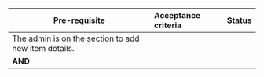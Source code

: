 | **Pre-requisite**     | **Acceptance criteria**|**Status**|
| ------------- |:-------------|:-----------:|
|The admin is on the section to add new item details.||
|**AND**||
